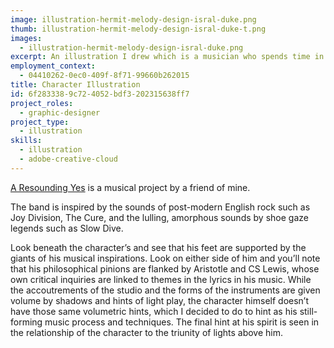 ```yaml
---
image: illustration-hermit-melody-design-isral-duke.png
thumb: illustration-hermit-melody-design-isral-duke-t.png
images:
  - illustration-hermit-melody-design-isral-duke.png
excerpt: An illustration I drew which is a musician who spends time in his composition space.
employment_context:
  - 04410262-0ec0-409f-8f71-99660b262015
title: Character Illustration
id: 6f283338-9c72-4052-bdf3-202315638ff7
project_roles:
  - graphic-designer
project_type:
  - illustration
skills:
  - illustration
  - adobe-creative-cloud
---
```

<p><a href="https://soundcloud.com/a-resounding-yes" target="_blank">A Resounding Yes</a> is a musical project by a friend of mine.
</p>
<p>The band is inspired by the sounds of post-modern English rock such as Joy Division, The Cure, and the lulling, amorphous sounds by shoe gaze legends such as Slow Dive.
</p>
<p>Look beneath the character’s and see that his feet are supported by the giants of his musical inspirations. Look on either side of him and you’ll note that his philosophical pinions are flanked by Aristotle and CS Lewis, whose own critical inquiries are linked to themes in the lyrics in his music. While the accoutrements of the studio and the forms of the instruments are given volume by shadows and hints of light play, the character himself doesn’t have those same volumetric hints, which I decided to do to hint as his still-forming music process and techniques. The final hint at his spirit is seen in the relationship of the character to the triunity of lights above him.
</p>
